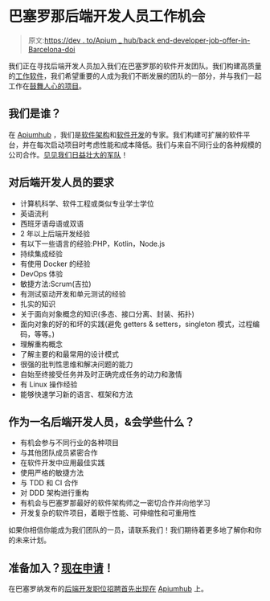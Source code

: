 # 巴塞罗那后端开发人员工作机会

> 原文:[https://dev . to/Apium _ hub/back end-developer-job-offer-in-Barcelona-doi](https://dev.to/apium_hub/backend-developer-job-offer-in-barcelona-doi)

我们正在寻找后端开发人员加入我们在巴塞罗那的软件开发团队。我们构建高质量的[工作软件](https://dev.to/apium_hub/working-software-go-live-strategy)，我们希望重要的人成为我们不断发展的团队的一部分，并与我们一起工作在[鼓舞人心的项目](/software-projects-barcelona/)。

## [](#%C2%A0)

## [](#who-are-we)我们是谁？

在 [Apiumhub](/) ，我们是[软件架构](https://apiumhub.com/software-architecture-services-barcelona/)和[软件开发](https://apiumhub.com/web-development-barcelona/)的专家。我们构建可扩展的软件平台，并在每次启动项目时考虑性能和成本降低。我们与来自不同行业的各种规模的公司合作。[见见我们日益壮大的军队](https://apiumhub.com/software-developer-jobs-barcelona/)！

## [](#requirements-for-backend-developer%C2%A0)对后端开发人员的要求

*   计算机科学、软件工程或类似专业学士学位
*   英语流利
*   西班牙语母语或双语
*   2 年以上后端开发经验
*   有以下一些语言的经验:PHP，Kotlin，Node.js
*   持续集成经验
*   有使用 Docker 的经验
*   DevOps 体验
*   敏捷方法:Scrum(吉拉)
*   有测试驱动开发和单元测试的经验
*   扎实的知识
*   关于面向对象概念的知识(多态、接口分离、封装、拓扑)
*   面向对象的好的和坏的实践(避免 getters & setters，singleton 模式，过程编码，等等。)
*   理解重构概念
*   了解主要的和最常用的设计模式
*   很强的批判性思维和解决问题的能力
*   自始至终接受任务并及时正确完成任务的动力和激情
*   有 Linux 操作经验
*   能够快速学习新的语言、框架和方法

## [](#what-will-you-do-amp-learn-as-a-backend-developer)作为一名后端开发人员，&会学些什么？

*   有机会参与不同行业的各种项目
*   与其他团队成员紧密合作
*   在软件开发中应用最佳实践
*   使用严格的敏捷方法
*   与 TDD 和 CI 合作
*   对 DDD 架构进行重构
*   有机会与巴塞罗那最好的软件架构师之一密切合作并向他学习
*   开发复杂的软件项目，着眼于性能、可伸缩性和可重用性

如果你相信你能成为我们团队的一员，请联系我们！我们期待着更多地了解你和你的未来计划。

## [](#ready-to-join-apply-now)准备加入？[现在申请](https://apiumhub.com/contact-software-developers-barcelona/)！

在巴塞罗纳发布的[后端开发职位招聘首先出现在](https://apiumhub.com/tech-blog-barcelona/backend-developer-job-offer-barcelona/) [Apiumhub](https://apiumhub.com) 上。